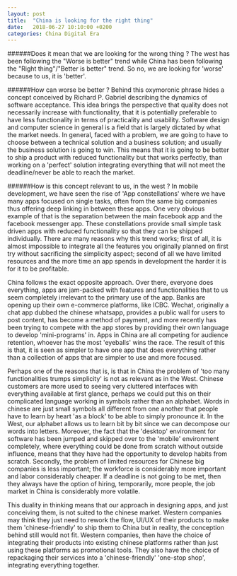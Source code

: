 ```yaml
---
layout: post
title:  "China is looking for the right thing"
date:   2018-06-27 10:10:00 +0200
categories: China Digital Era
---
```


######Does it mean that we are looking for the wrong thing ?
The west has been following the "Worse is better" trend while China has been following the "Right thing"/"Better is better" trend. So no, we are looking for 'worse' because to us, it is 'better'.

######How can worse be better ?
Behind this oxymoronic phrase hides a concept conceived by Richard P. Gabriel describing the dynamics of software acceptance. This idea brings the perspective that quality does not necessarily increase with functionality, that it is potentially preferable to have less functionality in terms of practicality and usability.
Software design and computer science in general is a field that is largely dictated by what the market needs. In general, faced with a problem, we are going to have to choose between a technical solution and a business solution; and usually the business solution is going to win. This means that it is going to be better to ship a product with reduced functionality but that works perfectly, than working on a 'perfect' solution integrating everything that will not meet the deadline/never be able to reach the market.

######How is this concept relevant to us, in the west ?
In mobile development, we have seen the rise of 'App constellations' where we have many apps focused on single tasks, often from the same big companies thus offering deep linking in between these apps. One very obvious example of that is the separation between the main facebook app and the facebook messenger app. These constellations provide small simple task driven apps with reduced functionality so that they can be shipped individually. There are many reasons why this trend works; first of all, it is almost impossible to integrate all the features you originally planned on first try without sacrificing the simplicity aspect; second of all we have limited resources and the more time an app spends in development the harder it is for it to be profitable.

China follows the exact opposite approach. Over there, everyone does everything, apps are jam-packed with features and functionalities that to us seem completely irrelevant to the primary use of the app. Banks are opening up their own e-commerce platforms, like ICBC. Wechat, originally a chat app dubbed the chinese whatsapp, provides a public wall for users to post content, has become a method of payment, and more recently has been trying to compete with the app stores by providing their own language to develop 'mini-programs' in. Apps in China are all competing for audience retention, whoever has the most 'eyeballs' wins the race. The result of this is that, it is seen as simpler to have one app that does everything rather than a collection of apps that are simpler to use and more focused.

Perhaps one of the reasons that is, is that in China the problem of 'too many functionalities trumps simplicity' is not as relevant as in the West. Chinese customers are more used to seeing very cluttered interfaces with everything available at first glance, perhaps we could put this on their complicated language working in symbols rather than an alphabet. Words in chinese are just small symbols all different from one another that people have to learn by heart 'as a block' to be able to simply pronounce it. In the West, our alphabet allows us to learn bit by bit since we can decompose our words into letters. Moreover, the fact that the 'desktop' environment for software has been jumped and skipped over to the 'mobile' environment completely, where everything could be done from scratch without outside influence, means that they have had the opportunity to develop habits from scratch. Secondly, the problem of limited resources for Chinese big companies is less important; the workforce is considerably more important and labor considerably cheaper. If a deadline is not going to be met, then they always have the option of hiring, temporarily, more people, the job market in China is considerably more volatile.

This duality in thinking means that our approach in designing apps, and just conceiving them, is not suited to the chinese market. Western companies may think they just need to rework the flow, UI/UX of their products to make them 'chinese-friendly' to ship them to China but in reality, the conception behind still would not fit. Western companies, then have the choice of integrating their products into existing chinese platforms rather than just using these platforms as promotional tools. They also have the choice of repackaging their services into a 'chinese-friendly' 'one-stop shop', integrating everything together.
